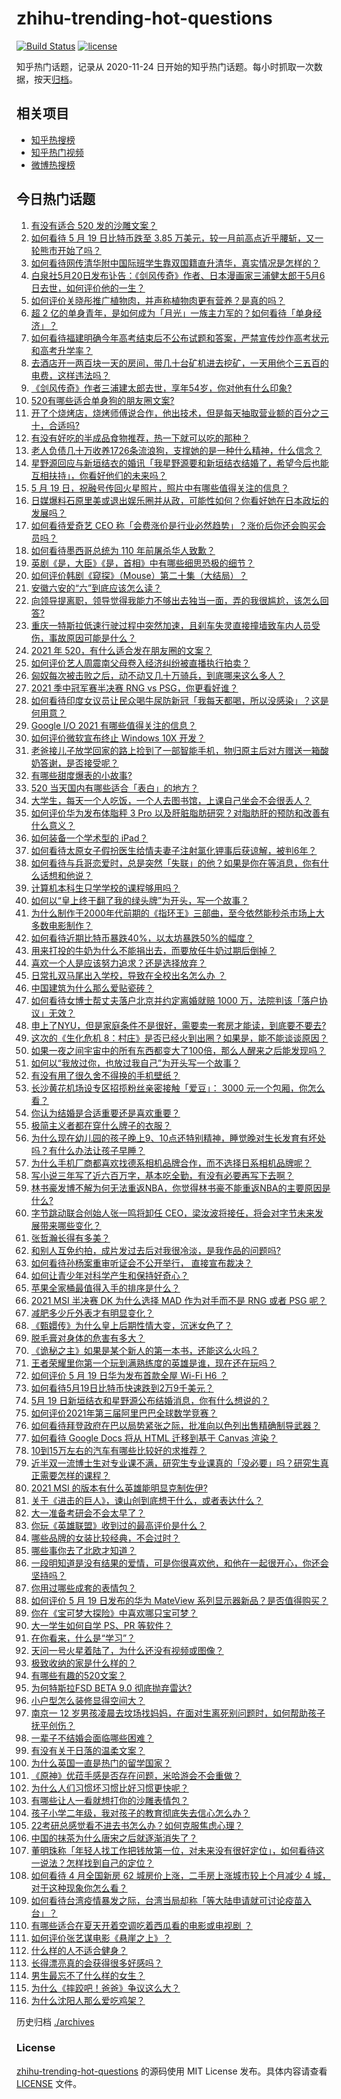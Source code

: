 # zhihu-trending-hot-questions

[![Build Status](https://github.com/justjavac/zhihu-trending-hot-questions/workflows/ci/badge.svg?branch=master)](https://github.com/justjavac/zhihu-trending-hot-questions/actions)
[![license](https://img.shields.io/github/license/justjavac/zhihu-trending-hot-questions)](https://github.com/justjavac/zhihu-trending-hot-questions/blob/master/LICENSE)

知乎热门话题，记录从 2020-11-24 日开始的知乎热门话题。每小时抓取一次数据，按天[归档](./archives)。

## 相关项目

- [知乎热搜榜](https://github.com/justjavac/zhihu-trending-top-search)
- [知乎热门视频](https://github.com/justjavac/zhihu-trending-hot-video)
- [微博热搜榜](https://github.com/justjavac/weibo-trending-hot-search)

## 今日热门话题

<!-- BEGIN -->
<!-- 最后更新时间 Thu May 20 2021 13:13:54 GMT+0800 (China Standard Time) -->

1. [有没有适合 520 发的沙雕文案？](https://www.zhihu.com/question/459974994)
2. [如何看待 5 月 19 日比特币跌至 3.85
   万美元，较一月前高点近乎腰斩，又一轮熊市开始了吗？](https://www.zhihu.com/question/460308534)
3. [如何看待网传清华附中国际班学生靠双国籍直升清华，真实情况是怎样的？](https://www.zhihu.com/question/460168268)
4. [白泉社5月20日发布讣告：《剑风传奇》作者、日本漫画家三浦健太郎于5月6日去世，如何评价他的一生？](https://www.zhihu.com/question/460444593)
5. [如何评价关晓彤推广植物肉，并声称植物肉更有营养？是真的吗？](https://www.zhihu.com/question/460278107)
6. [超 2
   亿的单身青年，是如何成为「月光」一族主力军的？如何看待「单身经济」？](https://www.zhihu.com/question/459406857)
7. [如何看待福建明确今年高考结束后不公布试题和答案，严禁宣传炒作高考状元和高考升学率？](https://www.zhihu.com/question/460191650)
8. [去酒店开一两百块一天的房间，带几十台矿机进去挖矿，一天用他个三五百的电费，这样违法吗？](https://www.zhihu.com/question/460015320)
9. [《剑风传奇》作者三浦建太郎去世，享年54岁，你对他有什么印象?](https://www.zhihu.com/question/460444895)
10. [520有哪些适合单身狗的朋友圈文案?](https://www.zhihu.com/question/395928334)
11. [开了个烧烤店，烧烤师傅说合作，他出技术，但是每天抽取营业额的百分之三十，合适吗?](https://www.zhihu.com/question/456743652)
12. [有没有好吃的半成品食物推荐，热一下就可以吃的那种？](https://www.zhihu.com/question/448200772)
13. [老人负债几十万收养1726条流浪狗，支撑她的是一种什么精神，什么信念？](https://www.zhihu.com/question/460077629)
14. [星野源回应与新垣结衣的婚讯「我星野源要和新垣结衣结婚了，希望今后也能互相扶持」，你看好他们的未来吗？](https://www.zhihu.com/question/460305511)
15. [5 月 19
    日，祝融号传回火星照片，照片中有哪些值得关注的信息？](https://www.zhihu.com/question/460335836)
16. [日媒爆料石原里美或退出娱乐圈并从政，可能性如何？你看好她在日本政坛的发展吗？](https://www.zhihu.com/question/460302496)
17. [如何看待爱奇艺 CEO
    称「会费涨价是行业必然趋势」？涨价后你还会购买会员吗？](https://www.zhihu.com/question/460286842)
18. [如何看待墨西哥总统为 110 年前屠杀华人致歉？](https://www.zhihu.com/question/460080688)
19. [英剧《是，大臣》《是，首相》中有哪些细思恐极的细节？](https://www.zhihu.com/question/299260527)
20. [如何评价韩剧《窥探》（Mouse）第二十集（大结局）？](https://www.zhihu.com/question/460208540)
21. [安徽六安的“六”到底应该怎么读？](https://www.zhihu.com/question/460251582)
22. [向领导提离职，领导觉得我能力不够出去独当一面，弄的我很尴尬，该怎么回答?](https://www.zhihu.com/question/452663695)
23. [重庆一特斯拉低速行驶过程中突然加速，且刹车失灵直接撞墙致车内人员受伤，事故原因可能是什么？](https://www.zhihu.com/question/460318919)
24. [2021 年 520，有什么适合发在朋友圈的文案？](https://www.zhihu.com/question/459045257)
25. [如何评价艺人周震南父母卷入经济纠纷被直播执行拍卖？](https://www.zhihu.com/question/460297936)
26. [匈奴每次被击败之后，动不动又几十万骑兵，到底哪来这么多人？](https://www.zhihu.com/question/459734790)
27. [2021 季中冠军赛半决赛 RNG vs PSG，你更看好谁？](https://www.zhihu.com/question/460268580)
28. [如何看待印度女议员让民众喝牛尿防新冠「我每天都喝，所以没感染」？这是何用意？](https://www.zhihu.com/question/460070125)
29. [Google I/O 2021 有哪些值得关注的信息？](https://www.zhihu.com/question/459572700)
30. [如何评价微软宣布终止 Windows 10X 开发？](https://www.zhihu.com/question/460253008)
31. [老爸接儿子放学回家的路上捡到了一部智能手机，物归原主后对方赠送一箱酸奶答谢，是否接受呢？](https://www.zhihu.com/question/459438665)
32. [有哪些甜度爆表的小故事?](https://www.zhihu.com/question/375026587)
33. [520 当天国内有哪些适合「表白」的地方？](https://www.zhihu.com/question/459935634)
34. [大学生，每天一个人吃饭，一个人去图书馆，上课自己坐会不会很丢人？](https://www.zhihu.com/question/456048288)
35. [如何评价华为发布体脂秤 3 Pro
    以及肝脏脂肪研究？对脂肪肝的预防和改善有什么意义？](https://www.zhihu.com/question/460306616)
36. [如何装备一个学术型的 iPad？](https://www.zhihu.com/question/22578656)
37. [如何看待太原女子假扮医生给情夫妻子注射氯化钾事后获谅解，被判6年？](https://www.zhihu.com/question/460225330)
38. [如何看待与兵哥恋爱时，总是突然「失联」的他？如果是你在等消息，你有什么话想和他说？](https://www.zhihu.com/question/456674587)
39. [计算机本科生只学学校的课程够用吗？](https://www.zhihu.com/question/338927645)
40. [如何以“皇上终于翻了我的绿头牌”为开头，写一个故事？](https://www.zhihu.com/question/444251691)
41. [为什么制作于2000年代前期的《指环王》三部曲，至今依然能秒杀市场上大多数电影制作？](https://www.zhihu.com/question/36509150)
42. [如何看待近期比特币暴跌40%，以太坊暴跌50%的幅度？](https://www.zhihu.com/question/460358717)
43. [用来打投的牛奶为什么不能捐出去，而要放任牛奶过期后倒掉？](https://www.zhihu.com/question/457869965)
44. [喜欢一个人是应该努力追求？还是选择放弃？](https://www.zhihu.com/question/459664603)
45. [日常扎双马尾出入学校，导致在全校出名怎么办 ？](https://www.zhihu.com/question/296691549)
46. [中国建筑为什么那么爱贴瓷砖？](https://www.zhihu.com/question/21423128)
47. [如何看待女博士帮丈夫落户北京并约定离婚就赔 1000
    万，法院判该「落户协议」无效？](https://www.zhihu.com/question/460283594)
48. [申上了NYU，但是家庭条件不是很好，需要卖一套房才能读，到底要不要去?](https://www.zhihu.com/question/366070430)
49. [这次的《生化危机
    8：村庄》是否已经火到出圈？如果是，能不能谈谈原因？](https://www.zhihu.com/question/458953377)
50. [如果一夜之间宇宙中的所有东西都变大了100倍，那么人醒来之后能发现吗？](https://www.zhihu.com/question/287131013)
51. [如何以“我放过你，也放过我自己”为开头写一个故事？](https://www.zhihu.com/question/450418421)
52. [有没有用了很久舍不得换的手机壁纸？](https://www.zhihu.com/question/305114445)
53. [长沙黄花机场设专区招揽粉丝亲密接触「爱豆」： 3000
    元一个包厢，你怎么看？](https://www.zhihu.com/question/459232379)
54. [你认为结婚是合适重要还是喜欢重要？](https://www.zhihu.com/question/454492946)
55. [极简主义者都在穿什么牌子的衣服？](https://www.zhihu.com/question/439287256)
56. [为什么现在幼儿园的孩子晚上9、10点还特别精神，睡觉晚对生长发育有坏处吗？有什么办法让孩子早睡？](https://www.zhihu.com/question/459339958)
57. [为什么手机厂商都喜欢找德系相机品牌合作，而不选择日系相机品牌呢？](https://www.zhihu.com/question/459953910)
58. [写小说三年写了近六百万字，基本吃全勤，有没有必要再写下去啊？](https://www.zhihu.com/question/436659113)
59. [林书豪发博不解为何无法重返NBA，你觉得林书豪不能重返NBA的主要原因是什么?](https://www.zhihu.com/question/460240591)
60. [字节跳动联合创始人张一鸣将卸任
    CEO，梁汝波将接任，将会对字节未来发展带来哪些变化？](https://www.zhihu.com/question/460433898)
61. [张哲瀚长得有多美？](https://www.zhihu.com/question/459064765)
62. [和别人互免约拍，成片发过去后对我很冷淡，是我作品的问题吗?](https://www.zhihu.com/question/454019532)
63. [如何看待孙杨案重审听证会不公开举行， 直接宣布裁决？](https://www.zhihu.com/question/460075107)
64. [如何让青少年对科学产生和保持好奇心？](https://www.zhihu.com/question/459949897)
65. [苹果全家桶最值得入手的排序是什么？](https://www.zhihu.com/question/453146906)
66. [2021 MSI 半决赛 DK 为什么选择 MAD 作为对手而不是 RNG 或者 PSG
    呢？](https://www.zhihu.com/question/460223247)
67. [减肥多少斤外表才有明显变化？](https://www.zhihu.com/question/370480474)
68. [《甄嬛传》为什么皇上后期性情大变，沉迷女色了？](https://www.zhihu.com/question/459465312)
69. [脱毛膏对身体的危害有多大？](https://www.zhihu.com/question/21700375)
70. [《诡秘之主》如果是某个新人的第一本书，还能这么火吗？](https://www.zhihu.com/question/431797049)
71. [王者荣耀里你第一个玩到满熟练度的英雄是谁，现在还在玩吗？](https://www.zhihu.com/question/459741677)
72. [如何评价 5 月 19 日华为发布首款全屋 Wi-Fi H6 ？](https://www.zhihu.com/question/460306867)
73. [如何看待5月19日比特币快速跌到2万9千美元？](https://www.zhihu.com/question/460304119)
74. [5月 19 日新垣结衣和星野源公布结婚消息，你有什么想说的？](https://www.zhihu.com/question/460300576)
75. [如何评价2021年第三届阿里巴巴全球数学竞赛？](https://www.zhihu.com/question/459652793)
76. [如何看待拜登政府在巴以局势紧张之际，批准向以色列出售精确制导武器？](https://www.zhihu.com/question/460005223)
77. [如何看待 Google Docs 将从 HTML 迁移到基于 Canvas
    渲染？](https://www.zhihu.com/question/459251463)
78. [10到15万左右的汽车有哪些比较好的求推荐？](https://www.zhihu.com/question/265777506)
79. [近半双一流博士生对专业课不满，研究生专业课真的「没必要」吗？研究生真正需要怎样的课程？](https://www.zhihu.com/question/460069147)
80. [2021 MSI 的版本有什么英雄能明显克制佐伊?](https://www.zhihu.com/question/460053887)
81. [关于《进击的巨人》，谏山创到底想干什么，或者表达什么？](https://www.zhihu.com/question/453504802)
82. [大一准备考研会不会太早了？](https://www.zhihu.com/question/307998976)
83. [你玩《英雄联盟》收到过的最高评价是什么？](https://www.zhihu.com/question/423618604)
84. [哪些品牌的女装比较经典，不会过时？](https://www.zhihu.com/question/26497762)
85. [哪些事你去了北欧才知道？](https://www.zhihu.com/question/313042878)
86. [一段明知道是没有结果的爱情，可是你很喜欢他，和他在一起很开心，你还会坚持吗？](https://www.zhihu.com/question/455741920)
87. [你用过哪些成套的表情包？](https://www.zhihu.com/question/309075180)
88. [如何评价 5 月 19 日发布的华为 MateView
    系列显示器新品？是否值得购买？](https://www.zhihu.com/question/460301000)
89. [你在《宝可梦大探险》中喜欢哪只宝可梦？](https://www.zhihu.com/question/459179528)
90. [大一学生如何自学 PS、PR 等软件？](https://www.zhihu.com/question/350255171)
91. [在你看来，什么是“学习”？](https://www.zhihu.com/question/20190827)
92. [天问一号火星着陆了，为什么还没有视频或图像？](https://www.zhihu.com/question/459713285)
93. [极致收纳的家是什么样的？](https://www.zhihu.com/question/331434969)
94. [有哪些有趣的520文案？](https://www.zhihu.com/question/395903926)
95. [为何特斯拉FSD BETA 9.0 彻底抛弃雷达?](https://www.zhihu.com/question/455439504)
96. [小户型怎么装修显得空间大？](https://www.zhihu.com/question/451689301)
97. [南京一 12
    岁男孩凌晨去坟场找妈妈，在面对生离死别问题时，如何帮助孩子抚平创伤？](https://www.zhihu.com/question/460220425)
98. [一辈子不结婚会面临哪些困难？](https://www.zhihu.com/question/424799240)
99. [有没有关于日落的温柔文案？](https://www.zhihu.com/question/439010021)
100. [为什么英国一直是热门的留学国家？](https://www.zhihu.com/question/458885134)
101. [《原神》优菈手感是否存在问题，米哈游会不会重做？](https://www.zhihu.com/question/460163647)
102. [为什么人们习惯坏习惯比好习惯更快呢？](https://www.zhihu.com/question/457338579)
103. [有哪些让人一看就想打你的沙雕表情包？](https://www.zhihu.com/question/457477905)
104. [孩子小学二年级，我对孩子的教育彻底失去信心怎么办？](https://www.zhihu.com/question/431447269)
105. [22考研总感觉看不进去书怎么办？如何克服焦虑心理？](https://www.zhihu.com/question/460099479)
106. [中国的抹茶为什么唐宋之后就逐渐消失了？](https://www.zhihu.com/question/22132630)
107. [董明珠称「年轻人找工作把钱放第一位，对未来没有很好定位」，如何看待这一说法？怎样找到自己的定位？](https://www.zhihu.com/question/460116131)
108. [如何看待 4 月全国新房 62 城房价上涨，二手房上涨城市较上个月减少 4
     城，对于这种现象你怎么看？](https://www.zhihu.com/question/459959827)
109. [如何看待台湾疫情暴发之际，台湾当局却称「等大陆申请就可讨论疫苗入台」？](https://www.zhihu.com/question/460171280)
110. [有哪些适合在夏天开着空调吃着西瓜看的电影或电视剧 ？](https://www.zhihu.com/question/459399449)
111. [如何评价张艺谋电影《悬崖之上》？](https://www.zhihu.com/question/451738975)
112. [什么样的人不适合健身？](https://www.zhihu.com/question/459306994)
113. [长得漂亮真的会获得很多好感吗？](https://www.zhihu.com/question/447895641)
114. [男生最忘不了什么样的女生？](https://www.zhihu.com/question/320387789)
115. [为什么《摔跤吧！爸爸》争议这么大？](https://www.zhihu.com/question/59143980)
116. [为什么沈阳人那么爱吃鸡架？](https://www.zhihu.com/question/21313944)

<!-- END -->

历史归档 [./archives](./archives)

### License

[zhihu-trending-hot-questions](https://github.com/justjavac/zhihu-trending-hot-questions)
的源码使用 MIT License 发布。具体内容请查看 [LICENSE](./LICENSE) 文件。

